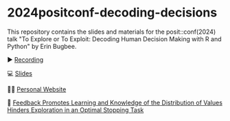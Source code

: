 # 2024positconf-decoding-decisions

This repository contains the slides and materials for the posit::conf(2024) talk "To Explore or To Exploit: Decoding Human Decision Making with R and Python" by Erin Bugbee.

▶️ [Recording](https://www.youtube.com/watch?v=7WNBzcfZopI)

💻 [Slides](https://erinbugbee.quarto.pub/2024positconf-decoding-decisions/)

👩‍💻 [Personal Website](https://www.erinbugbee.com)

📄 [Feedback Promotes Learning and Knowledge of the Distribution of Values Hinders Exploration in an Optimal Stopping Task](https://escholarship.org/uc/item/57b644z2)



